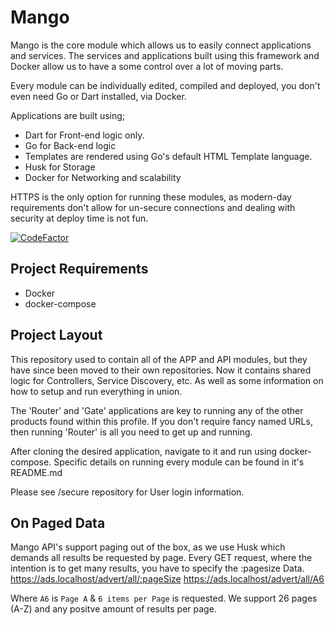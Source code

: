 # Mango
Mango is the core module which allows us to easily connect applications and services.
The services and applications built using this framework and Docker allow us to have a some control over a lot of moving parts.

Every module can be individually edited, compiled and deployed, you don't even need Go or Dart installed, via Docker.   

Applications are built using;
* Dart for Front-end logic only.
* Go for Back-end logic
* Templates are rendered using Go's default HTML Template language.
* Husk for Storage
* Docker for Networking and scalability

HTTPS is the only option for running these modules, as modern-day requirements don't allow for un-secure connections and dealing with security at deploy time is not fun.

[![CodeFactor](https://www.codefactor.io/repository/github/louisevanderlith/mango/badge)](https://www.codefactor.io/repository/github/louisevanderlith/mango)

## Project Requirements
* Docker
* docker-compose

## Project Layout
This repository used to contain all of the APP and API modules, but they have since been moved to their own repositories.
Now it contains shared logic for Controllers, Service Discovery, etc. As well as some information on how to setup and run everything in union.

The 'Router' and 'Gate' applications are key to running any of the other products found within this profile.
If you don't require fancy named URLs, then running 'Router' is all you need to get up and running.

After cloning the desired application, navigate to it and run using docker-compose.
Specific details on running every module can be found in it's README.md

Please see /secure repository for User login information.

## On Paged Data
Mango API's support paging out of the box, as we use Husk which demands all results be requested by page.
Every GET request, where the intention is to get many results, you have to specify the :pagesize Data.
https://ads.localhost/advert/all/:pageSize
https://ads.localhost/advert/all/A6

Where `A6` is `Page A` & `6 items per Page` is requested.
We support 26 pages (A-Z) and any positve amount of results per page. 